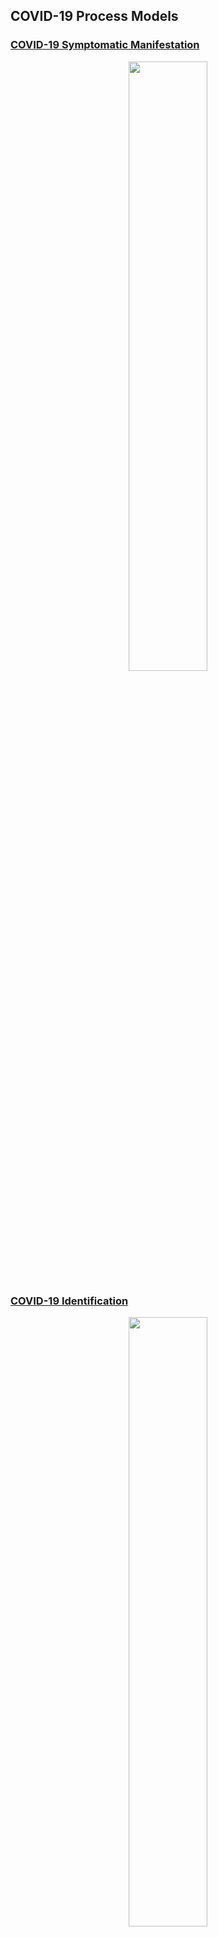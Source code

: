 ## COVID-19 Process Models

### [COVID-19 Symptomatic Manifestation](https://github.com/Berger-DM/berger-dm.github.io/blob/gh-pages/COVID-19%20Process%20Models/covid-symptomatic-manifestation.md)

<p align="center">
<img src="https://github.com/Berger-DM/berger-dm.github.io/blob/gh-pages/COVID-19%20Process%20Models/COVID-19%20Symptomatic%20Manifestation.png" width=50% height=50%>
</p>

### [COVID-19 Identification](https://github.com/Berger-DM/berger-dm.github.io/blob/gh-pages/COVID-19%20Process%20Models/covid-identification.md)

<p align="center">
<img src="https://github.com/Berger-DM/berger-dm.github.io/blob/gh-pages/COVID-19%20Process%20Models/COVID-19%20Identification.jpg" width=50% height=50%>
</p>

